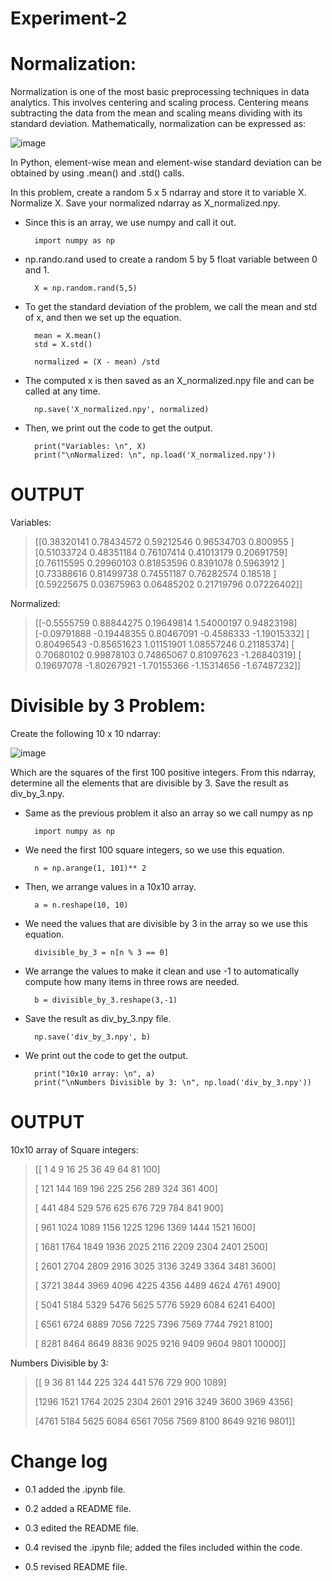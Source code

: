 # Experiment-2


# Normalization:
Normalization is one of the most basic preprocessing techniques in
data analytics. This involves centering and scaling process. Centering means subtracting the data from the
mean and scaling means dividing with its standard deviation. Mathematically, normalization can be
expressed as:

 ![image](https://github.com/user-attachments/assets/691efe30-e11b-42f3-87e1-84a0a4a705b7)

In Python, element-wise mean and element-wise standard deviation can be obtained by using .mean() and
.std() calls.

In this problem, create a random 5 x 5 ndarray and store it to variable X. Normalize X. Save your normalized
ndarray as X_normalized.npy.
- Since this is an array, we use numpy and call it out.
 
		import numpy as np
- np.rando.rand used to create a random 5 by 5 float variable between 0 and 1.

		X = np.random.rand(5,5)
- To get the standard deviation of the problem, we call the mean and std of x, and then we set up the equation.

		mean = X.mean()
		std = X.std()

		normalized = (X - mean) /std
- The computed x is then saved as an X_normalized.npy file and can be called at any time.

		np.save('X_normalized.npy', normalized)
- Then, we print out the code to get the output.

		print("Variables: \n", X)
		print("\nNormalized: \n", np.load('X_normalized.npy'))


# OUTPUT

 Variables: 

> [[0.38320141 0.78434572 0.59212546 0.96534703 0.800955  ]
 [0.51033724 0.48351184 0.76107414 0.41013179 0.20691759]
 [0.76115595 0.29960103 0.81853596 0.8391078  0.5963912 ]
 [0.73388616 0.81499738 0.74551187 0.76282574 0.18518   ]
 [0.59225675 0.03675963 0.06485202 0.21719796 0.07226402]]

Normalized:

> [[-0.5555759   0.88844275  0.19649814  1.54000197  0.94823198]
 [-0.09791888 -0.19448355  0.80467091 -0.4586333  -1.19015332]
 [ 0.80496543 -0.85651623  1.01151901  1.08557246  0.21185374]
 [ 0.70680102  0.99878103  0.74865067  0.81097623 -1.26840319]
 [ 0.19697078 -1.80267921 -1.70155366 -1.15314656 -1.67487232]]



# Divisible by 3 Problem:
Create the following 10 x 10 ndarray:

![image](https://github.com/user-attachments/assets/e9cc4534-f2c9-4459-8750-4d711ee51c90)


Which are the squares of the first 100 positive integers.
From this ndarray, determine all the elements that are divisible by 3. Save the result as div_by_3.npy.
- Same as the previous problem it also an array so we call numpy as np

		import numpy as np
- We need the first 100 square integers, so we use this equation.

		n = np.arange(1, 101)** 2

- Then, we arrange values in a 10x10 array. 

		a = n.reshape(10, 10)
  
- We need the values that are divisible by 3 in the array so we use this equation.
 
		divisible_by_3 = n[n % 3 == 0]

- We arrange the values to make it clean and use -1 to automatically compute how many items in three rows are needed.
		
		b = divisible_by_3.reshape(3,-1)

- Save the result as div_by_3.npy file.

		np.save('div_by_3.npy', b)
- We print out the code to get the output.
	
		print("10x10 array: \n", a)
  		print("\nNumbers Divisible by 3: \n", np.load('div_by_3.npy'))

# OUTPUT

 10x10 array of Square integers: 

> [[    1     4     9    16    25    36    49    64    81   100]
>
> [  121   144   169   196   225   256   289   324   361   400]
>
> [  441   484   529   576   625   676   729   784   841   900]
>
> [  961  1024  1089  1156  1225  1296  1369  1444  1521  1600]
>
>  [ 1681  1764  1849  1936  2025  2116  2209  2304  2401  2500]
>
> [ 2601  2704  2809  2916  3025  3136  3249  3364  3481  3600]
>
> [ 3721  3844  3969  4096  4225  4356  4489  4624  4761  4900]
>
> [ 5041  5184  5329  5476  5625  5776  5929  6084  6241  6400]
>
> [ 6561  6724  6889  7056  7225  7396  7569  7744  7921  8100]
>
> [ 8281  8464  8649  8836  9025  9216  9409  9604  9801 10000]]
 

 Numbers Divisible by 3: 

>  [[   9   36   81  144  225  324  441  576  729  900 1089]
>
> [1296 1521 1764 2025 2304 2601 2916 3249 3600 3969 4356]
>
> [4761 5184 5625 6084 6561 7056 7569 8100 8649 9216 9801]]


# Change log
- 0.1 added the .ipynb file.

- 0.2 added a README file.

- 0.3 edited the README file.

- 0.4 revised the .ipynb file; added the files included within the code.
- 0.5 revised README file.
  

 
